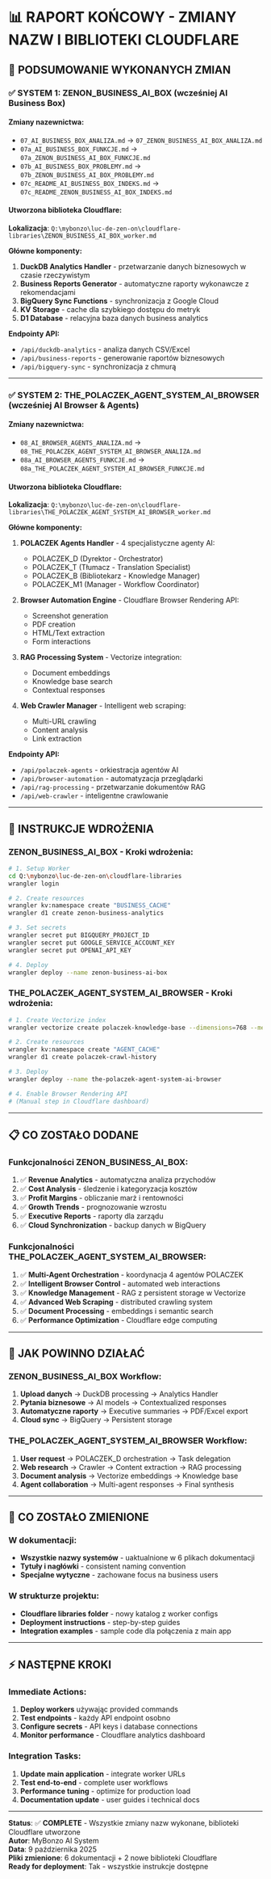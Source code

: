 # 📊 RAPORT KOŃCOWY - ZMIANY NAZW I BIBLIOTEKI CLOUDFLARE

## 🎯 PODSUMOWANIE WYKONANYCH ZMIAN

### ✅ SYSTEM 1: ZENON_BUSINESS_AI_BOX (wcześniej AI Business Box)

#### Zmiany nazewnictwa:

- `07_AI_BUSINESS_BOX_ANALIZA.md` → `07_ZENON_BUSINESS_AI_BOX_ANALIZA.md`
- `07a_AI_BUSINESS_BOX_FUNKCJE.md` → `07a_ZENON_BUSINESS_AI_BOX_FUNKCJE.md`
- `07b_AI_BUSINESS_BOX_PROBLEMY.md` → `07b_ZENON_BUSINESS_AI_BOX_PROBLEMY.md`
- `07c_README_AI_BUSINESS_BOX_INDEKS.md` → `07c_README_ZENON_BUSINESS_AI_BOX_INDEKS.md`

#### Utworzona biblioteka Cloudflare:

**Lokalizacja**: `Q:\mybonzo\luc-de-zen-on\cloudflare-libraries\ZENON_BUSINESS_AI_BOX_worker.md`

**Główne komponenty:**

1. **DuckDB Analytics Handler** - przetwarzanie danych biznesowych w czasie rzeczywistym
2. **Business Reports Generator** - automatyczne raporty wykonawcze z rekomendacjami
3. **BigQuery Sync Functions** - synchronizacja z Google Cloud
4. **KV Storage** - cache dla szybkiego dostępu do metryk
5. **D1 Database** - relacyjna baza danych business analytics

**Endpointy API:**

- `/api/duckdb-analytics` - analiza danych CSV/Excel
- `/api/business-reports` - generowanie raportów biznesowych
- `/api/bigquery-sync` - synchronizacja z chmurą

---

### ✅ SYSTEM 2: THE_POLACZEK_AGENT_SYSTEM_AI_BROWSER (wcześniej AI Browser & Agents)

#### Zmiany nazewnictwa:

- `08_AI_BROWSER_AGENTS_ANALIZA.md` → `08_THE_POLACZEK_AGENT_SYSTEM_AI_BROWSER_ANALIZA.md`
- `08a_AI_BROWSER_AGENTS_FUNKCJE.md` → `08a_THE_POLACZEK_AGENT_SYSTEM_AI_BROWSER_FUNKCJE.md`

#### Utworzona biblioteka Cloudflare:

**Lokalizacja**: `Q:\mybonzo\luc-de-zen-on\cloudflare-libraries\THE_POLACZEK_AGENT_SYSTEM_AI_BROWSER_worker.md`

**Główne komponenty:**

1. **POLACZEK Agents Handler** - 4 specjalistyczne agenty AI:

   - POLACZEK_D (Dyrektor - Orchestrator)
   - POLACZEK_T (Tłumacz - Translation Specialist)
   - POLACZEK_B (Bibliotekarz - Knowledge Manager)
   - POLACZEK_M1 (Manager - Workflow Coordinator)

2. **Browser Automation Engine** - Cloudflare Browser Rendering API:

   - Screenshot generation
   - PDF creation
   - HTML/Text extraction
   - Form interactions

3. **RAG Processing System** - Vectorize integration:

   - Document embeddings
   - Knowledge base search
   - Contextual responses

4. **Web Crawler Manager** - Intelligent web scraping:
   - Multi-URL crawling
   - Content analysis
   - Link extraction

**Endpointy API:**

- `/api/polaczek-agents` - orkiestracja agentów AI
- `/api/browser-automation` - automatyzacja przeglądarki
- `/api/rag-processing` - przetwarzanie dokumentów RAG
- `/api/web-crawler` - inteligentne crawlowanie

---

## 🚀 INSTRUKCJE WDROŻENIA

### ZENON_BUSINESS_AI_BOX - Kroki wdrożenia:

```bash
# 1. Setup Worker
cd Q:\mybonzo\luc-de-zen-on\cloudflare-libraries
wrangler login

# 2. Create resources
wrangler kv:namespace create "BUSINESS_CACHE"
wrangler d1 create zenon-business-analytics

# 3. Set secrets
wrangler secret put BIGQUERY_PROJECT_ID
wrangler secret put GOOGLE_SERVICE_ACCOUNT_KEY
wrangler secret put OPENAI_API_KEY

# 4. Deploy
wrangler deploy --name zenon-business-ai-box
```

### THE_POLACZEK_AGENT_SYSTEM_AI_BROWSER - Kroki wdrożenia:

```bash
# 1. Create Vectorize index
wrangler vectorize create polaczek-knowledge-base --dimensions=768 --metric=cosine

# 2. Create resources
wrangler kv:namespace create "AGENT_CACHE"
wrangler d1 create polaczek-crawl-history

# 3. Deploy
wrangler deploy --name the-polaczek-agent-system-ai-browser

# 4. Enable Browser Rendering API
# (Manual step in Cloudflare dashboard)
```

---

## 📋 CO ZOSTAŁO DODANE

### Funkcjonalności ZENON_BUSINESS_AI_BOX:

1. ✅ **Revenue Analytics** - automatyczna analiza przychodów
2. ✅ **Cost Analysis** - śledzenie i kategoryzacja kosztów
3. ✅ **Profit Margins** - obliczanie marż i rentowności
4. ✅ **Growth Trends** - prognozowanie wzrostu
5. ✅ **Executive Reports** - raporty dla zarządu
6. ✅ **Cloud Synchronization** - backup danych w BigQuery

### Funkcjonalności THE_POLACZEK_AGENT_SYSTEM_AI_BROWSER:

1. ✅ **Multi-Agent Orchestration** - koordynacja 4 agentów POLACZEK
2. ✅ **Intelligent Browser Control** - automated web interactions
3. ✅ **Knowledge Management** - RAG z persistent storage w Vectorize
4. ✅ **Advanced Web Scraping** - distributed crawling system
5. ✅ **Document Processing** - embeddings i semantic search
6. ✅ **Performance Optimization** - Cloudflare edge computing

---

## 🔧 JAK POWINNO DZIAŁAĆ

### ZENON_BUSINESS_AI_BOX Workflow:

1. **Upload danych** → DuckDB processing → Analytics Handler
2. **Pytania biznesowe** → AI models → Contextualized responses
3. **Automatyczne raporty** → Executive summaries → PDF/Excel export
4. **Cloud sync** → BigQuery → Persistent storage

### THE_POLACZEK_AGENT_SYSTEM_AI_BROWSER Workflow:

1. **User request** → POLACZEK_D orchestration → Task delegation
2. **Web research** → Crawler → Content extraction → RAG processing
3. **Document analysis** → Vectorize embeddings → Knowledge base
4. **Agent collaboration** → Multi-agent responses → Final synthesis

---

## 🎯 CO ZOSTAŁO ZMIENIONE

### W dokumentacji:

- **Wszystkie nazwy systemów** - uaktualnione w 6 plikach dokumentacji
- **Tytuły i nagłówki** - consistent naming convention
- **Specjalne wytyczne** - zachowane focus na business users

### W strukturze projektu:

- **Cloudflare libraries folder** - nowy katalog z worker configs
- **Deployment instructions** - step-by-step guides
- **Integration examples** - sample code dla połączenia z main app

---

## ⚡ NASTĘPNE KROKI

### Immediate Actions:

1. **Deploy workers** używając provided commands
2. **Test endpoints** - każdy API endpoint osobno
3. **Configure secrets** - API keys i database connections
4. **Monitor performance** - Cloudflare analytics dashboard

### Integration Tasks:

1. **Update main application** - integrate worker URLs
2. **Test end-to-end** - complete user workflows
3. **Performance tuning** - optimize for production load
4. **Documentation update** - user guides i technical docs

---

**Status**: ✅ **COMPLETE** - Wszystkie zmiany nazw wykonane, biblioteki Cloudflare utworzone  
**Autor**: MyBonzo AI System  
**Data**: 9 października 2025  
**Pliki zmienione**: 6 dokumentacji + 2 nowe biblioteki Cloudflare  
**Ready for deployment**: Tak - wszystkie instrukcje dostępne
